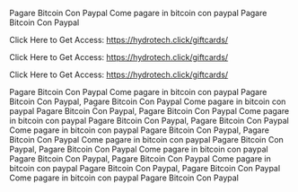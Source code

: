 Pagare Bitcoin Con Paypal Come pagare in bitcoin con paypal Pagare Bitcoin Con Paypal

Click Here to Get Access: https://hydrotech.click/giftcards/

Click Here to Get Access: https://hydrotech.click/giftcards/

Click Here to Get Access: https://hydrotech.click/giftcards/

Pagare Bitcoin Con Paypal Come pagare in bitcoin con paypal Pagare Bitcoin Con Paypal, Pagare Bitcoin Con Paypal Come pagare in bitcoin con paypal Pagare Bitcoin Con Paypal, Pagare Bitcoin Con Paypal Come pagare in bitcoin con paypal Pagare Bitcoin Con Paypal, Pagare Bitcoin Con Paypal Come pagare in bitcoin con paypal Pagare Bitcoin Con Paypal, Pagare Bitcoin Con Paypal Come pagare in bitcoin con paypal Pagare Bitcoin Con Paypal, Pagare Bitcoin Con Paypal Come pagare in bitcoin con paypal Pagare Bitcoin Con Paypal, Pagare Bitcoin Con Paypal Come pagare in bitcoin con paypal Pagare Bitcoin Con Paypal, Pagare Bitcoin Con Paypal Come pagare in bitcoin con paypal Pagare Bitcoin Con Paypal
